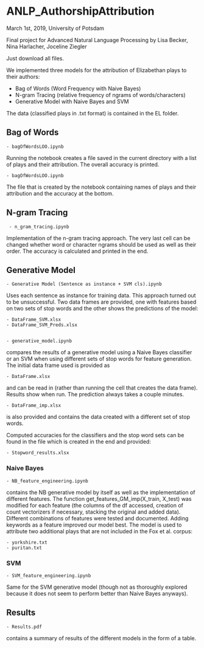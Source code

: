 # ANLP_AuthorshipAttribution

March 1st, 2019, University of Potsdam

Final project for Advanced Natural Language Processing by Lisa Becker, Nina Harlacher, Joceline Ziegler

Just download all files.

We implemented three models for the attribution of Elizabethan plays to their authors:
- Bag of Words (Word Frequency with Naive Bayes)
- N-gram Tracing (relative frequency of ngrams of words/characters)
- Generative Model with Naive Bayes and SVM

The data (classified plays in .txt format) is contained in the EL folder. 

## Bag of Words

    - bagOfWordsLOO.ipynb

Running the notebook creates a file saved in the current directory with a list of plays and their attribution. The overall accuracy is printed.

    - bagOfWordsLOO.ipynb

The file that is created by the notebook containing names of plays and their attribution and the accuracy at the bottom.

## N-gram Tracing

     - n_gram_tracing.ipynb

Implementation of the n-gram tracing approach. The very last cell can be changed whether word or character ngrams should be used as well as their order. The accuracy is calculated and printed in the end.

## Generative Model 

    - Generative Model (Sentence as instance + SVM cls).ipynb

Uses each sentence as instance for training data. This approach turned out to be unsuccessful. 
Two data frames are provided, one with features based on two sets of stop words and the other shows the predictions of the model: 

    - DataFrame_SVM.xlsx
    - DataFrame_SVM_Preds.xlsx


    - generative_model.ipynb

compares the results of a generative model using a Naive Bayes classifier or an SVM when using different sets of stop words for feature generation. The initial data frame used is provided as

    - DataFrame.xlsx

and can be read in (rather than running the cell that creates the data frame). Results show when run. The prediction always takes a couple minutes.

    - DataFrame_imp.xlsx

is also provided and contains the data created with a different set of stop words.

Computed accuracies for the classifiers and the stop word sets can be found in the file which is created in the end and provided: 

    - Stopword_results.xlsx 

### Naive Bayes

    - NB_feature_engineering.ipynb

contains the NB generative model by itself as well as the implementation of different features. The function get_features_GM_imp(X_train, X_test) was modified for each feature (the columns of the df accessed, creation of count vectorizers if necessary, stacking the original and added data). Different combinations of features were tested and documented. Adding keywords as a feature improved our model best.
The model is used to attribute two additional plays that are not included in the Fox et al. corpus:
    
    - yorkshire.txt
    - puritan.txt
    

### SVM

    - SVM_feature_engineering.ipynb

Same for the SVM generative model (though not as thoroughly explored because it does not seem to perform better than Naive Bayes anyways).

## Results

    - Results.pdf

contains a summary of results of the different models in the form of a table.
